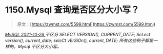 <!--yml
category: 未分类
date: 0001-01-01 00:00:00
--->

# 1150.Mysql 查询是否区分大小写？

> 原文：[https://zwmst.com/5599.html](https://zwmst.com/5599.html)

   [ *MySQL* ](https://zwmst.com/mysql)*[ <time datetime="2021-10-27T00:55:07+08:00"> 2021-10-26 </time> ](https://zwmst.com/5599.html)  不区分
SELECT VERSION(), CURRENT_DATE;
SeLect version(), current_date;
seleCt vErSiOn(), current_DATE;
所有这些例子都是一样的，Mysql 不区分大小写。*